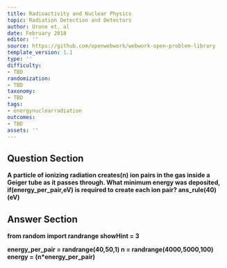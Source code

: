 ```yaml
---
title: Radioactivity and Nuclear Physics
topic: Radiation Detection and Detectors
author: Urone et. al
date: February 2018
editor: ''
source: https://github.com/openwebwork/webwork-open-problem-library
template_version: 1.1
type: ''
difficulty:
- TBD
randomization:
- TBD
taxonomy:
- TBD
tags:
- energynuclearradiation
outcomes:
- TBD
assets: ''
---
```


## Question Section 

<b>
A particle of ionizing radiation creates(n) ion pairs in the gas inside a Geiger tube as it passes through. What minimum energy was deposited, if(energy_per_pair,eV) is required to create each ion pair?
ans_rule(40)(eV)



## Answer Section

from random import randrange
showHint = 3

energy_per_pair = randrange(40,50,1)
n = randrange(4000,5000,100)
energy = (n*energy_per_pair)